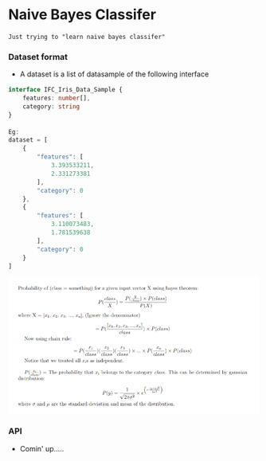 # Naive Bayes Classifer


    Just trying to "learn naive bayes classifer"


### Dataset format
* A dataset is a list of datasample of the following interface
```ts
interface IFC_Iris_Data_Sample {
    features: number[],
    category: string
}

Eg:
dataset = [
    {
        "features": [
            3.393533211,
            2.331273381
        ],
        "category": 0
    },
    {
        "features": [
            3.110073483,
            1.781539638
        ],
        "category": 0
    }
]
```

![alt text](https://github.com/Subhash3/Naive-Bayes-Classifer/blob/main/math.png?raw=true)

### API
* Comin' up.....